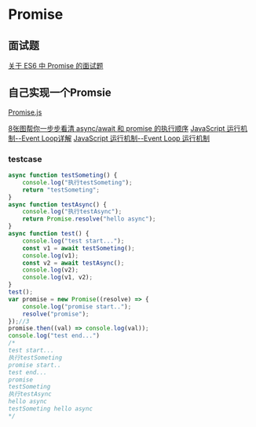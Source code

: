 # Promise

## 面试题

[关于 ES6 中 Promise 的面试题](https://segmentfault.com/a/1190000016848192)

## 自己实现一个Promsie

[Promise.js](../../algorithm/Promise.js)

[8张图帮你一步步看清 async/await 和 promise 的执行顺序](http://web.jobbole.com/95515/)
[JavaScript 运行机制--Event Loop详解](https://juejin.im/post/5aab2d896fb9a028b86dc2fd)
[JavaScript 运行机制--Event Loop 运行机制](https://juejin.im/post/5b67108e5188251aa30c8811)

### testcase

```js
async function testSometing() {
    console.log("执行testSometing");
    return "testSometing";
}
async function testAsync() {
    console.log("执行testAsync");
    return Promise.resolve("hello async");
}
async function test() {
    console.log("test start...");
    const v1 = await testSometing();
    console.log(v1);
    const v2 = await testAsync();
    console.log(v2);
    console.log(v1, v2);
}
test();
var promise = new Promise((resolve) => {
    console.log("promise start..");
    resolve("promise");
});//3
promise.then((val) => console.log(val));
console.log("test end...")
/*
test start...
执行testSometing
promise start..
test end...
promise
testSometing
执行testAsync
hello async
testSometing hello async
*/
```
